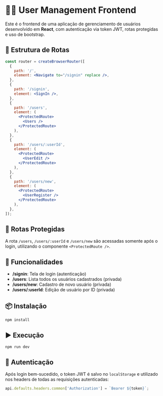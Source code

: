 # 🧑‍💻 User Management Frontend

Este é o frontend de uma aplicação de gerenciamento de usuários desenvolvido em **React**, com autenticação via token JWT, rotas protegidas e uso de bootstrap.

## 📂 Estrutura de Rotas

```jsx
const router = createBrowserRouter([
  {
    path: '/',
    element: <Navigate to="/signin" replace />,
  },
  {
    path: '/signin',
    element: <SignIn />,
  },
  {
    path: '/users',
    element: (
      <ProtectedRoute>
        <Users />
      </ProtectedRoute>
    ),
  },
  {
    path: '/users/:userId',
    element: (
      <ProtectedRoute>
        <UserEdit />
      </ProtectedRoute>
    ),
  },
  {
    path: '/users/new',
    element: (
      <ProtectedRoute>
        <UserRegister />
      </ProtectedRoute>
    ),
  },
]);
```

## 🔐 Rotas Protegidas

A rota `/users`, `/users/:userId` e `/users/new` são acessadas somente após o login, utilizando o componente `<ProtectedRoute />`.

## 📌 Funcionalidades

- **/signin**: Tela de login (autenticação)
- **/users**: Lista todos os usuários cadastrados (privada)
- **/users/new**: Cadastro de novo usuário (privada)
- **/users/:userId**: Edição de usuário por ID (privada)

## 📦 Instalação

```bash
npm install
```

## ▶️ Execução

```bash
npm run dev
```

## 🔑 Autenticação

Após login bem-sucedido, o token JWT é salvo no `localStorage` e utilizado nos headers de todas as requisições autenticadas:

```js
api.defaults.headers.common['Authorization'] = `Bearer ${token}`;
```
